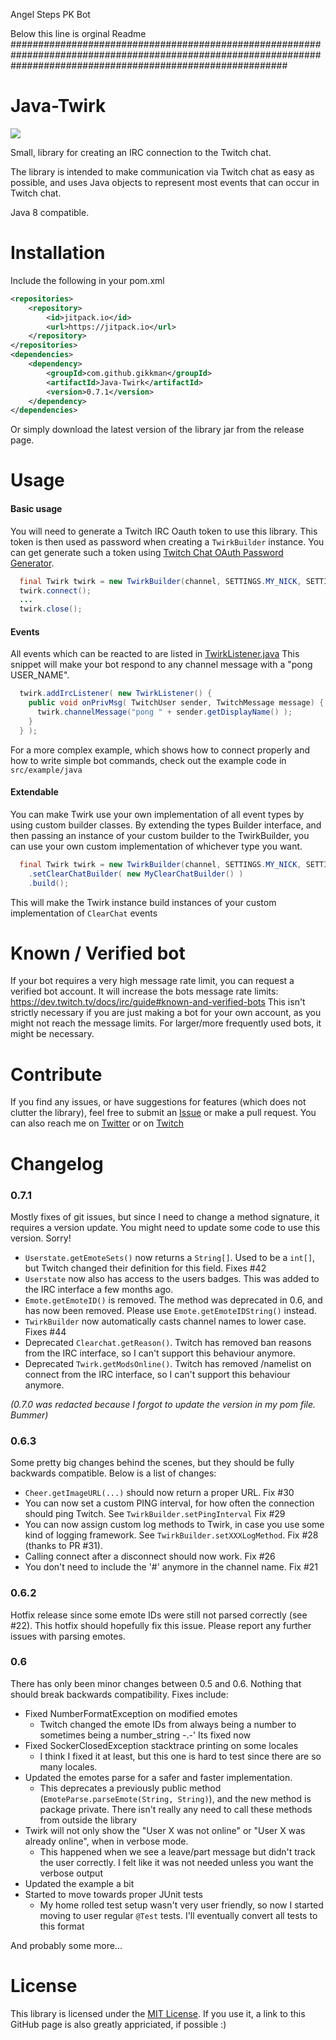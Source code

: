 Angel Steps PK Bot




Below this line is orginal Readme
##################################################################################################################################################################
# Java-Twirk
[![](https://jitpack.io/v/Gikkman/Java-Twirk.svg)](https://jitpack.io/#Gikkman/Java-Twirk)

Small, library for creating an IRC connection to the Twitch chat.

The library is intended to make communication via Twitch chat as easy as possible, and uses Java objects to represent 
most events that can occur in Twitch chat. 

Java 8 compatible.

# Installation
Include the following in your pom.xml

```xml
<repositories>
    <repository>
        <id>jitpack.io</id>
        <url>https://jitpack.io</url>
    </repository>
</repositories>
<dependencies>
    <dependency>
        <groupId>com.github.gikkman</groupId>
        <artifactId>Java-Twirk</artifactId>
        <version>0.7.1</version>
    </dependency>
</dependencies>
```
Or simply download the latest version of the library jar from the release page.

# Usage
#### Basic usage
You will need to generate a Twitch IRC Oauth token to use this library. This token is then used as password when creating a `TwirkBuilder` instance. You can get generate such a token using [Twitch Chat OAuth Password Generator](https://twitchapps.com/tmi/).
```Java
  final Twirk twirk = new TwirkBuilder(channel, SETTINGS.MY_NICK, SETTINGS.MY_PASS).build();
  twirk.connect();
  ...
  twirk.close();
```

#### Events
All events which can be reacted to are listed in [TwirkListener.java](https://github.com/Gikkman/Java-Twirk/blob/master/twirc/src/main/java/com/gikk/twirk/events/TwirkListener.java) This snippet will make your bot respond to any channel
message with a "pong USER_NAME".
```Java
  twirk.addIrcListener( new TwirkListener() { 
    public void onPrivMsg( TwitchUser sender, TwitchMessage message) {
      twirk.channelMessage("pong " + sender.getDisplayName() );
    }
  } );
```

For a more complex example, which shows how to connect properly and how to write simple bot commands, check out the 
example code in `src/example/java`

#### Extendable
You can make Twirk use your own implementation of all event types by using custom builder classes. By extending the 
types Builder interface, and then passing an instance of your custom builder to the TwirkBuilder, you can use your own 
custom implementation of whichever type you want.
```Java
  final Twirk twirk = new TwirkBuilder(channel, SETTINGS.MY_NICK, SETTINGS.MY_PASS)
    .setClearChatBuilder( new MyClearChatBuilder() )
    .build();
```
This will make the Twirk instance build instances of your custom implementation of `ClearChat` events

# Known / Verified bot
If your bot requires a very high message rate limit, you can request a verified bot account. It will increase the 
bots message rate limits: https://dev.twitch.tv/docs/irc/guide#known-and-verified-bots
This isn't strictly necessary if you are just making a bot for your own account, as you might not reach the message 
limits. For larger/more frequently used bots, it might
be necessary.

# Contribute
If you find any issues, or have suggestions for features (which does not clutter the library), feel free to submit 
an [Issue](https://github.com/Gikkman/Java-Twirk/issues) or make a pull request. You can also reach me 
on [Twitter](https://twitter.com/gikkman) or on [Twitch](http://twitch.com/gikkman)

# Changelog
### 0.7.1
Mostly fixes of git issues, but since I need to change a method signature, it requires a version update. You might need
to update some code to use this version. Sorry!
* `Userstate.getEmoteSets()` now returns a `String[]`. Used to be a `int[]`, but Twitch changed their definition for this
field. Fixes #42
* `Userstate` now also has access to the users badges. This was added to the IRC interface a few months ago.
* `Emote.getEmoteID()` is removed. The method was deprecated in 0.6, and has now been removed.  Please  use
`Emote.getEmoteIDString()` instead.
* `TwirkBuilder` now automatically casts channel names to lower case. Fixes #44
* Deprecated `Clearchat.getReason()`. Twitch has removed ban reasons from the IRC interface, so I can't support this
behaviour anymore.
* Deprecated `Twirk.getModsOnline()`. Twitch has removed /namelist on connect from the IRC interface, so I can't 
 support this behaviour anymore.
 
*(0.7.0 was redacted because I forgot to update the version in my pom file. Bummer)*

### 0.6.3
Some pretty big changes behind the scenes, but they should be fully backwards compatible. Below is a list of changes:
* `Cheer.getImageURL(...)` should now return a proper URL. Fix #30
* You can now set a custom PING interval, for how often the connection should ping Twitch. 
See `TwirkBuilder.setPingInterval` Fix #29
* You can now assign custom log methods to Twirk, in case you use some kind of logging framework. 
See `TwirkBuilder.setXXXLogMethod`. Fix #28 (thanks to PR #31).
* Calling connect after a disconnect should now work. Fix #26
* You don't need to include the '#' anymore in the channel name. Fix #21

### 0.6.2
Hotfix release since some emote IDs were still not parsed correctly (see #22). This hotfix should hopefully fix this issue.
Please report any further issues with parsing emotes.

### 0.6
There has only been minor changes between 0.5 and 0.6. Nothing that should break backwards compatibility. Fixes include:
* Fixed NumberFormatException on modified emotes
  * Twitch changed the emote IDs from always being a number to sometimes being a number_string -.-' Its fixed now
* Fixed SockerClosedException stacktrace printing on some locales
  * I think I fixed it at least, but this one is hard to test since there are so many locales.
* Updated the emotes parse for a safer and faster implementation.
  * This deprecates a previously public method (`EmoteParse.parseEmote(String, String)`), and the new method is package 
  private. There isn't really any need to call these methods from outside the library
* Twirk will not only show the "User X was not online" or "User X was already online", when in verbose mode.
  * This happened when we see a leave/part message but didn't track the user correctly. I felt like it was not needed 
  unless you want the verbose output
* Updated the example a bit
* Started to move towards proper JUnit tests
  * My home rolled test setup wasn't very user friendly, so now I started moving to user regular `@Test` tests. I'll 
  eventually convert all tests to this format 

And probably some more...

# License
This library is licensed under the [MIT License](https://tldrlegal.com/license/mit-license). If you use it, a link to 
this GitHub page is also greatly appriciated, if possible :)

